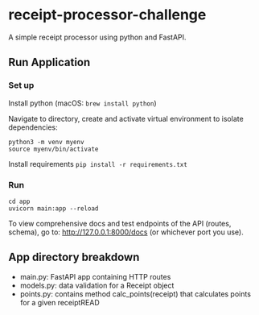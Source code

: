 # receipt-processor-challenge
A simple receipt processor using python and FastAPI.

## Run Application

### Set up
Install python (macOS: `brew install python`)

Navigate to directory, create and activate virtual environment to isolate dependencies:
```
python3 -m venv myenv
source myenv/bin/activate
```

Install requirements
`pip install -r requirements.txt`

### Run
```
cd app
uvicorn main:app --reload
```

To view comprehensive docs and test endpoints of the API (routes, schema), go to: http://127.0.0.1:8000/docs (or whichever port you use).


## App directory breakdown
- main.py: FastAPI app containing HTTP routes
- models.py: data validation for a Receipt object
- points.py: contains method calc_points(receipt) that calculates points for a given receiptREAD
